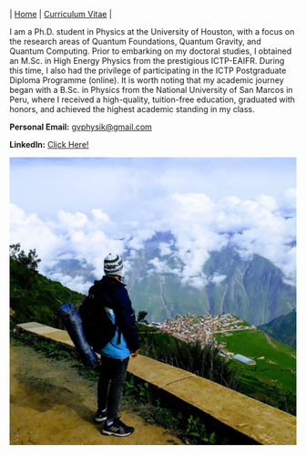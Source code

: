 | [Home](/index.md) | [Curriculum Vitae](/CurriculumVitae.md) |

I am a Ph.D. student in Physics at the University of Houston, with a focus on the research areas of Quantum Foundations, Quantum Gravity, and Quantum Computing. Prior to embarking on my doctoral studies, I obtained an M.Sc. in High Energy Physics from the prestigious ICTP-EAIFR. During this time, I also had the privilege of participating in the ICTP Postgraduate Diploma Programme (online). It is worth noting that my academic journey began with a B.Sc. in Physics from the National University of San Marcos in Peru, where I received a high-quality, tuition-free education, graduated with honors, and achieved the highest academic standing in my class.

**Personal Email:**  gvphysik@gmail.com

**LinkedIn:** [Click Here!](https://www.linkedin.com/in/gvmphysics/)

![Gustavo](/Gustavo.JPG)
